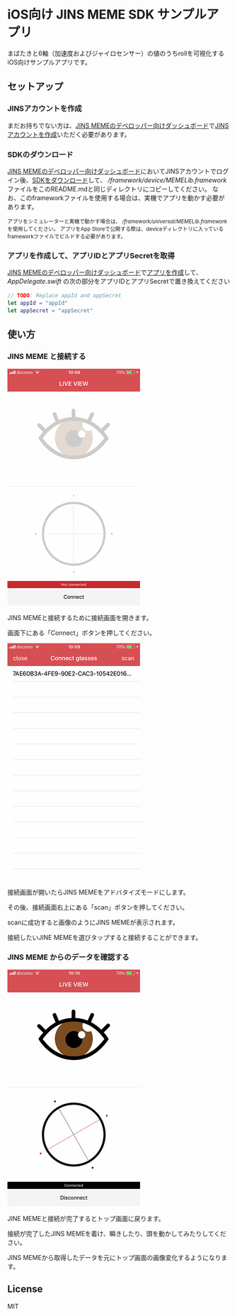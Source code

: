 # iOS向け JINS MEME SDK サンプルアプリ

まばたきと6軸（加速度およびジャイロセンサー）の値のうちrollを可視化するiOS向けサンプルアプリです。

## セットアップ

### JINSアカウントを作成
まだお持ちでない方は、[JINS MEMEのデベロッパー向けダッシュボード](https://developers.jins.com/)で[JINSアカウントを作成](https://developers.jins.com/preregistration/)いただく必要があります。

### SDKのダウンロード
[JINS MEMEのデベロッパー向けダッシュボード](https://developers.jins.com/)においてJINSアカウントでログイン後、[SDKをダウンロード](https://developers.jins.com/sdks/ios/)して、 */framework/device/MEMELib.framework* ファイルをこのREADME.mdと同じディレクトリにコピーしてください。 なお、このframeworkファイルを使用する場合は、実機でアプリを動かす必要があります。

<small>アプリをシミュレーターと実機で動かす場合は、 */framework/universal/MEMELib.framework* を使用してください。 アプリをApp Storeで公開する際は、deviceディレクトリに入っているframeworkファイルでビルドする必要があります。</small>

### アプリを作成して、アプリIDとアプリSecretを取得
[JINS MEMEのデベロッパー向けダッシュボード](https://developers.jins.com/)で[アプリを作成](https://developers.jins.com/ja/apps/)して、 *AppDelegate.swift* の次の部分をアプリIDとアプリSecretで置き換えてください

```swift
// TODO: Replace appId and appSecret
let appId = "appId"
let appSecret = "appSecret"
```

## 使い方

### JINS MEME と接続する

![トップ画面](https://github.com/jins-meme/JinsMemeSDK-Sample-iOS/blob/master/README_Images/1.jpg)

JINS MEMEと接続するために接続画面を開きます。

画面下にある「Connect」ボタンを押してください。

![接続画面](https://github.com/jins-meme/JinsMemeSDK-Sample-iOS/blob/master/README_Images/2.jpg)

接続画面が開いたらJINS MEMEをアドバタイズモードにします。

その後、接続画面右上にある「scan」ボタンを押してください。

scanに成功すると画像のようにJINS MEMEが表示されます。

接続したいJINE MEMEを選びタップすると接続することができます。


### JINS MEME からのデータを確認する

![トップ画面](https://github.com/jins-meme/JinsMemeSDK-Sample-iOS/blob/master/README_Images/3.jpg)

JINE MEMEと接続が完了するとトップ画面に戻ります。

接続が完了したJINS MEMEを着け、瞬きしたり、頭を動かしてみたりしてください。

JINS MEMEから取得したデータを元にトップ画面の画像変化するようになります。

## License
MIT
